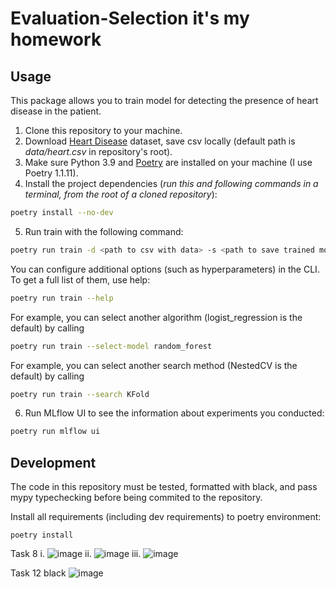 # Evaluation-Selection it's my homework
## Usage
This package allows you to train model for detecting the presence of heart disease in the patient.
1. Clone this repository to your machine.
2. Download [Heart Disease](https://www.kaggle.com/datasets/johnsmith88/heart-disease-dataset) dataset, save csv locally (default path is *data/heart.csv* in repository's root).
3. Make sure Python 3.9 and [Poetry](https://python-poetry.org/docs/) are installed on your machine (I use Poetry 1.1.11).
4. Install the project dependencies (*run this and following commands in a terminal, from the root of a cloned repository*):
```sh
poetry install --no-dev
```
5. Run train with the following command:
```sh
poetry run train -d <path to csv with data> -s <path to save trained model>
```
You can configure additional options (such as hyperparameters) in the CLI. To get a full list of them, use help:
```sh
poetry run train --help
```
For example, you can select another algorithm (logist_regression is the default) by calling
```sh
poetry run train --select-model random_forest
```
For example, you can select another search method (NestedCV is the default) by calling
```sh
poetry run train --search KFold
```
6. Run MLflow UI to see the information about experiments you conducted:
```sh
poetry run mlflow ui
```

## Development

The code in this repository must be tested, formatted with black, and pass mypy typechecking before being commited to the repository.

Install all requirements (including dev requirements) to poetry environment:
```
poetry install
```

Task 8
i.
![image](https://user-images.githubusercontent.com/20214519/167739977-adcb2a9d-d227-4231-8804-a732fd655166.png)
ii.
![image](https://user-images.githubusercontent.com/20214519/167740444-4d0c5129-f430-497f-a209-a0039eea3456.png)
iii.
![image](https://user-images.githubusercontent.com/20214519/167740764-5677aef4-08d0-4b56-a51f-06844353e19c.png)

Task 12
black
![image](https://user-images.githubusercontent.com/20214519/167741338-394bc7d5-7b0d-48c6-83c5-92df6b44af0a.png)

